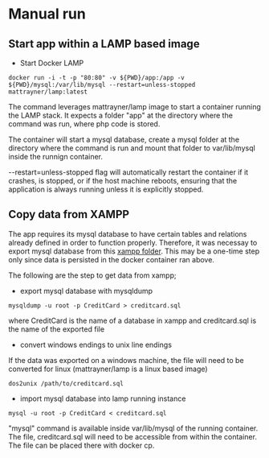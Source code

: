 # Manual run

## Start app within a LAMP based image

- Start Docker LAMP

```
docker run -i -t -p "80:80" -v ${PWD}/app:/app -v ${PWD}/mysql:/var/lib/mysql --restart=unless-stopped mattrayner/lamp:latest
```

The command leverages mattrayner/lamp image to start a container running the LAMP stack. It expects a folder "app" at the directory where the command was run, where php code is stored.

The container will start a mysql database, create a mysql folder at the directory where the command is run and mount that folder to var/lib/mysql inside the runnign container.

--restart=unless-stopped flag will automatically restart the container if it crashes, is stopped, or if the host machine reboots, ensuring that the application is always running unless it is explicitly stopped.

## Copy data from XAMPP

The app requires its mysql database to have certain tables and relations already defined in order to function properly. Therefore, it was necessay to export mysql database from this [xampp folder](https://github.com/hicsail/omm-php). This may be a one-time step only since data is persisted in the docker container ran above.

The following are the step to get data from xampp;

- export mysql database with mysqldump

```
mysqldump -u root -p CreditCard > creditcard.sql
```

where CreditCard is the name of a database in xampp and creditcard.sql is the name of the exported file

- convert windows endings to unix line endings

If the data was exported on a windows machine, the file will need to be converted for linux (mattrayner/lamp is a linux based image)

```
dos2unix /path/to/creditcard.sql
```

- import mysql database into lamp running instance

```
mysql -u root -p CreditCard < creditcard.sql
```

"mysql" command is available inside var/lib/mysql of the running container. The file, creditcard.sql will need to be accessible from within the container. The file can be placed there with docker cp.
